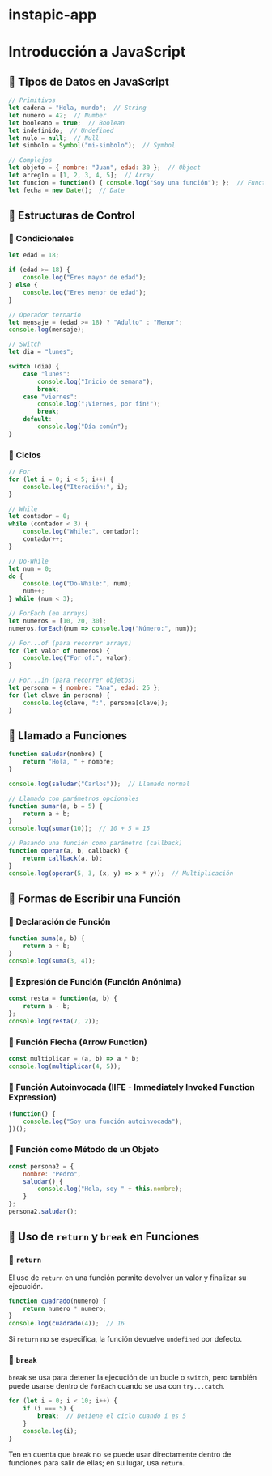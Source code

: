 # instapic-app

# Introducción a JavaScript

## 📌 Tipos de Datos en JavaScript

```javascript
// Primitivos
let cadena = "Hola, mundo";  // String
let numero = 42;  // Number
let booleano = true;  // Boolean
let indefinido;  // Undefined
let nulo = null;  // Null
let simbolo = Symbol("mi-simbolo");  // Symbol

// Complejos
let objeto = { nombre: "Juan", edad: 30 };  // Object
let arreglo = [1, 2, 3, 4, 5];  // Array
let funcion = function() { console.log("Soy una función"); };  // Function
let fecha = new Date();  // Date
```

## 📌 Estructuras de Control

### 🔹 Condicionales

```javascript
let edad = 18;

if (edad >= 18) {
    console.log("Eres mayor de edad");
} else {
    console.log("Eres menor de edad");
}

// Operador ternario
let mensaje = (edad >= 18) ? "Adulto" : "Menor";
console.log(mensaje);

// Switch
let dia = "lunes";

switch (dia) {
    case "lunes":
        console.log("Inicio de semana");
        break;
    case "viernes":
        console.log("¡Viernes, por fin!");
        break;
    default:
        console.log("Día común");
}
```

### 🔹 Ciclos

```javascript
// For
for (let i = 0; i < 5; i++) {
    console.log("Iteración:", i);
}

// While
let contador = 0;
while (contador < 3) {
    console.log("While:", contador);
    contador++;
}

// Do-While
let num = 0;
do {
    console.log("Do-While:", num);
    num++;
} while (num < 3);

// ForEach (en arrays)
let numeros = [10, 20, 30];
numeros.forEach(num => console.log("Número:", num));

// For...of (para recorrer arrays)
for (let valor of numeros) {
    console.log("For of:", valor);
}

// For...in (para recorrer objetos)
let persona = { nombre: "Ana", edad: 25 };
for (let clave in persona) {
    console.log(clave, ":", persona[clave]);
}
```

## 📌 Llamado a Funciones

```javascript
function saludar(nombre) {
    return "Hola, " + nombre;
}

console.log(saludar("Carlos"));  // Llamado normal

// Llamado con parámetros opcionales
function sumar(a, b = 5) {
    return a + b;
}
console.log(sumar(10));  // 10 + 5 = 15

// Pasando una función como parámetro (callback)
function operar(a, b, callback) {
    return callback(a, b);
}
console.log(operar(5, 3, (x, y) => x * y));  // Multiplicación
```

## 📌 Formas de Escribir una Función

### 🔹 Declaración de Función
```javascript
function suma(a, b) {
    return a + b;
}
console.log(suma(3, 4));
```

### 🔹 Expresión de Función (Función Anónima)
```javascript
const resta = function(a, b) {
    return a - b;
};
console.log(resta(7, 2));
```

### 🔹 Función Flecha (Arrow Function)
```javascript
const multiplicar = (a, b) => a * b;
console.log(multiplicar(4, 5));
```

### 🔹 Función Autoinvocada (IIFE - Immediately Invoked Function Expression)
```javascript
(function() {
    console.log("Soy una función autoinvocada");
})();
```

### 🔹 Función como Método de un Objeto
```javascript
const persona2 = {
    nombre: "Pedro",
    saludar() {
        console.log("Hola, soy " + this.nombre);
    }
};
persona2.saludar();
```

## 📌 Uso de `return` y `break` en Funciones

### 🔹 `return`
El uso de `return` en una función permite devolver un valor y finalizar su ejecución.
```javascript
function cuadrado(numero) {
    return numero * numero;
}
console.log(cuadrado(4));  // 16
```
Si `return` no se especifica, la función devuelve `undefined` por defecto.

### 🔹 `break`
`break` se usa para detener la ejecución de un bucle o `switch`, pero también puede usarse dentro de `forEach` cuando se usa con `try...catch`.
```javascript
for (let i = 0; i < 10; i++) {
    if (i === 5) {
        break;  // Detiene el ciclo cuando i es 5
    }
    console.log(i);
}
```
Ten en cuenta que `break` no se puede usar directamente dentro de funciones para salir de ellas; en su lugar, usa `return`.
